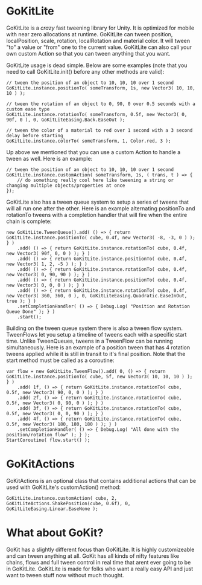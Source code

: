 GoKitLite
=========

GoKitLite is a *crazy* fast tweening library for Unity. It is optimized for mobile with near zero allocations at runtime. GoKitLite can tween position, localPosition, scale, rotation, localRotation and material color. It will tween "to" a value or "from" one to the current value. GoKitLite can also call your own custom Action so that you can tween anything that you want.

GoKitLite usage is dead simple. Below are some examples (note that you need to call GoKitLite.init() before any other methods are valid):

    // tween the position of an object to 10, 10, 10 over 1 second
    GoKitLite.instance.positionTo( someTransform, 1s, new Vector3( 10, 10, 10 ) );

    // tween the rotation of an object to 0, 90, 0 over 0.5 seconds with a custom ease type
    GoKitLite.instance.rotationTo( someTransform, 0.5f, new Vector3( 0, 90f, 0 ), 0, GoKitLiteEasing.Back.EaseOut );

    // tween the color of a material to red over 1 second with a 3 second delay before starting
    GoKitLite.instance.colorTo( someTransform, 1, Color.red, 3 );

Up above we mentioned that you can use a custom Action to handle a tween as well. Here is an example:

    // tween the position of an object to 10, 10, 10 over 1 second
    GoKitLite.instance.customAction( someTransform, 1s, ( trans, t ) => {
        // do something really cool here like tweening a string or changing multiple objects/properties at once
    });

GoKitLite also has a tween queue system to setup a series of tweens that will all run one after the other. Here is an example alternating positionTo and rotationTo tweens with a completion handler that will fire when the entire chain is complete:

    new GoKitLite.TweenQueue().add( () => { return GoKitLite.instance.positionTo( cube, 0.4f, new Vector3( -8, -3, 0 ) ); } )
    	.add( () => { return GoKitLite.instance.rotationTo( cube, 0.4f, new Vector3( 90f, 0, 0 ) ); } )
    	.add( () => { return GoKitLite.instance.positionTo( cube, 0.4f, new Vector3( 1, 2, -5 ) ); } )
    	.add( () => { return GoKitLite.instance.rotationTo( cube, 0.4f, new Vector3( 0, 90, 90 ) ); } )
    	.add( () => { return GoKitLite.instance.positionTo( cube, 0.4f, new Vector3( 0, 0, 0 ) ); } )
    	.add( () => { return GoKitLite.instance.rotationTo( cube, 0.4f, new Vector3( 360, 360, 0 ), 0, GoKitLiteEasing.Quadratic.EaseInOut, true ); } )
    	.setCompletionHandler( () => { Debug.Log( "Position and Rotation Queue Done" ); } )
    	.start();

Building on the tween queue system there is also a tween flow system. TweenFlows let you setup a timeline of tweens each with a specific start time. Unlike TweenQueues, tweens in a TweenFlow can be running simultaneously. Here is an example of a position tween that has 4 rotation tweens applied while it is still in transit to it's final position. Note that the start method must be called as a coroutine:

    var flow = new GoKitLite.TweenFlow().add( 0, () => { return GoKitLite.instance.positionTo( cube, 5f, new Vector3( 10, 10, 10 ) ); } )
    	.add( 1f, () => { return GoKitLite.instance.rotationTo( cube, 0.5f, new Vector3( 90, 0, 0 ) ); } )
    	.add( 2f, () => { return GoKitLite.instance.rotationTo( cube, 0.5f, new Vector3( 0, 90, 0 ) ); } )
    	.add( 3f, () => { return GoKitLite.instance.rotationTo( cube, 0.5f, new Vector3( 0, 0, 90 ) ); } )
    	.add( 4f, () => { return GoKitLite.instance.rotationTo( cube, 0.5f, new Vector3( 180, 180, 180 ) ); } )
    	.setCompletionHandler( () => { Debug.Log( "All done with the position/rotation flow" ); } );
    StartCoroutine( flow.start() );

GoKitActions
=========
GoKitActions is an optional class that contains additional actions that can be used with GoKitLite's customAction() method:

    GoKitLite.instance.customAction( cube, 2, GoKitLiteActions.ShakePosition(cube, 0.6f), 0, GoKitLiteEasing.Linear.EaseNone );

What about GoKit?
=========

GoKit has a slightly different focus than GoKitLite. It is highly customizeable and can tween anything at all. GoKit has all kinds of nifty features like chains, flows and full tween control in real time that arent ever going to be in GoKitLite. GoKitLite is made for folks who want a really easy API and just want to tween stuff now without much thought.
